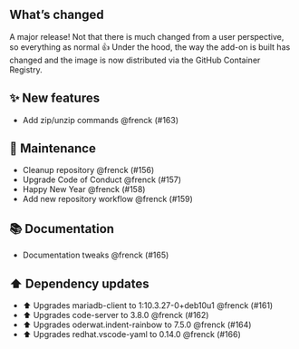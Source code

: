 ## What’s changed

A major release! Not that there is much changed from a user perspective, so everything as normal 👍 
Under the hood, the way the add-on is built has changed and the image is now distributed via
the GitHub Container Registry.

## ✨ New features

- Add zip/unzip commands @frenck (#163)

## 🧰 Maintenance

- Cleanup repository @frenck (#156)
- Upgrade Code of Conduct @frenck (#157)
- Happy New Year @frenck (#158)
- Add new repository workflow @frenck (#159)

## 📚 Documentation

- Documentation tweaks @frenck (#165)

## ⬆️ Dependency updates

- ⬆ Upgrades mariadb-client to 1:10.3.27-0+deb10u1 @frenck (#161)
- ⬆ Upgrades code-server to 3.8.0 @frenck (#162)
- ⬆ Upgrades oderwat.indent-rainbow to 7.5.0 @frenck (#164)
- ⬆ Upgrades redhat.vscode-yaml to 0.14.0 @frenck (#166)
